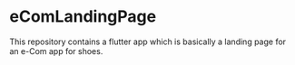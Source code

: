 # eComLandingPage
This repository contains a flutter app which is basically a landing page for an e-Com app for shoes.
